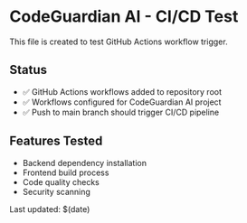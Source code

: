 # CodeGuardian AI - CI/CD Test

This file is created to test GitHub Actions workflow trigger.

## Status
- ✅ GitHub Actions workflows added to repository root
- ✅ Workflows configured for CodeGuardian AI project
- ✅ Push to main branch should trigger CI/CD pipeline

## Features Tested
- Backend dependency installation
- Frontend build process
- Code quality checks
- Security scanning

Last updated: $(date)
